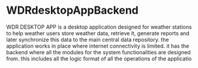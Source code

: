 # WDRdesktopAppBackend
WDR DESKTOP APP is a desktop application designed for weather stations to help weather users store weather data, retrieve it, generate reports  and later synchronize this data to the main central data repository. the application works in place where internet connectivity is limited. it has the backend where all the modules for the system functionalities are designed from. this includes all the logic format of all the operations of the applicatio
